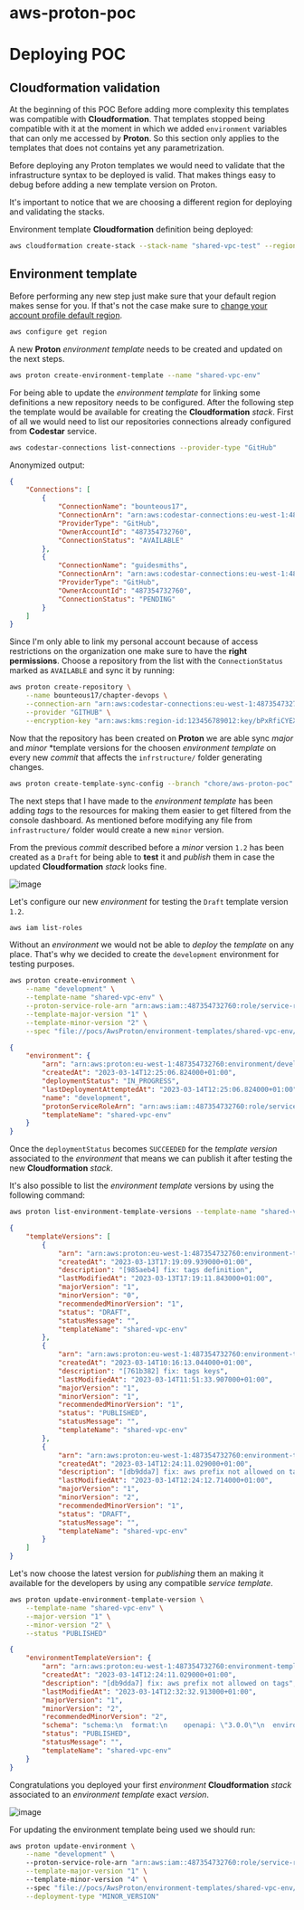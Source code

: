 # aws-proton-poc

# Deploying POC

## Cloudformation validation

At the beginning of this POC Before adding more complexity this templates was compatible with **Cloudformation**. 
That templates stopped being compatible with it at the moment in which we added `environment` variables that can only me accessed by **Proton**.
So this section only applies to the templates that does not contains yet any parametrization.

Before deploying any Proton templates we would need to validate that the infrastructure syntax to be deployed is valid.
That makes things easy to debug before adding a new template version on Proton.

It's important to notice that we are choosing a different region for deploying and validating the stacks.

Environment template **Cloudformation** definition being deployed:
```bash
aws cloudformation create-stack --stack-name "shared-vpc-test" --region "eu-west-2" --template-body "file://pocs/AwsProton/environment-templates/shared-vpc-env/v1/infrastructure/cloudformation.yaml"
```

## Environment template

Before performing any new step just make sure that your default region makes sense for you. If that's not the case make sure to <a href="https://docs.aws.amazon.com/cli/latest/userguide/cli-configure-quickstart.html#cli-configure-quickstart-region">change your account profile default region</a>.
```bash
aws configure get region
```

A new **Proton** _environment template_ needs to be created and updated on the next steps.
```bash
aws proton create-environment-template --name "shared-vpc-env"
```

For being able to update the _environment template_ for linking some definitions a new repository needs to be configured.
After the following step the template would be available for creating the **Cloudformation** _stack_.
First of all we would need to list our repositories connections already configured from **Codestar** service.
```bash
aws codestar-connections list-connections --provider-type "GitHub"
```
Anonymized output:
```json
{
    "Connections": [
        {
            "ConnectionName": "bounteous17",
            "ConnectionArn": "arn:aws:codestar-connections:eu-west-1:487354732760:connection/69013ae6-a462-4617-ac68-e1c41a9b5937",
            "ProviderType": "GitHub",
            "OwnerAccountId": "487354732760",
            "ConnectionStatus": "AVAILABLE"
        },
        {
            "ConnectionName": "guidesmiths",
            "ConnectionArn": "arn:aws:codestar-connections:eu-west-1:487354732760:connection/bbdaa14b-2ad1-4ecf-b41f-775b435b07cf",
            "ProviderType": "GitHub",
            "OwnerAccountId": "487354732760",
            "ConnectionStatus": "PENDING"
        }
    ]
}
```
Since I'm only able to link my personal account because of access restrictions on the organization one make sure to have the **right permissions**.
Choose a repository from the list with the `ConnectionStatus` marked as `AVAILABLE` and sync it by running:
```bash
aws proton create-repository \
    --name bounteous17/chapter-devops \
    --connection-arn "arn:aws:codestar-connections:eu-west-1:487354732760:connection/69013ae6-a462-4617-ac68-e1c41a9b5937" \
    --provider "GITHUB" \
    --encryption-key "arn:aws:kms:region-id:123456789012:key/bPxRfiCYEXAMPLEKEY"
```
Now that the repository has been created on **Proton** we are able sync _major_ and _minor_ *template versions for the choosen _environment template_ on every new _commit_ that affects the `infrstructure/` folder generating changes.
```bash
aws proton create-template-sync-config --branch "chore/aws-proton-poc" --repository-name "bounteous17/chapter-devops" --repository-provider "GITHUB" --subdirectory "pocs/AwsProton/environment-templates/shared-vpc-env" --template-name "shared-vpc-env" --template-type "ENVIRONMENT"
```
The next steps that I have made to the _environment template_ has been adding _tags_ to the resources for making them easier to get filtered from the console dashboard. As mentioned before modifying any file from `infrastructure/` folder would create a new `minor` version.

From the previous _commit_ described before a _minor_ version `1.2` has been created as a `Draft` for being able to **test** it and _publish_ them in case the updated **Cloudformation** _stack_ looks fine.

![image](https://user-images.githubusercontent.com/16175933/224987370-ace7b2ab-d8f3-4040-b1fb-fe7c561fb97c.png)

Let's configure our new _environment_ for testing the `Draft` template version `1.2`.
```bash
aws iam list-roles
```
Without an _environment_ we would not be able to _deploy_ the _template_ on any place. That's why we decided to create the `development` environment for 
testing purposes.
```bash
aws proton create-environment \
    --name "development" \
    --template-name "shared-vpc-env" \
    --proton-service-role-arn "arn:aws:iam::487354732760:role/service-role/aws-proton-poc" \
    --template-major-version "1" \
    --template-minor-version "2" \
    --spec "file://pocs/AwsProton/environment-templates/shared-vpc-env/spec/spec.yaml"
```
```json
{
    "environment": {
        "arn": "arn:aws:proton:eu-west-1:487354732760:environment/development",
        "createdAt": "2023-03-14T12:25:06.824000+01:00",
        "deploymentStatus": "IN_PROGRESS",
        "lastDeploymentAttemptedAt": "2023-03-14T12:25:06.824000+01:00",
        "name": "development",
        "protonServiceRoleArn": "arn:aws:iam::487354732760:role/service-role/aws-proton-poc",
        "templateName": "shared-vpc-env"
    }
}
```
Once the `deploymentStatus` becomes `SUCCEEDED` for the _template version_ associated to the _environment_ that means we can publish it after testing the new **Cloudformation** _stack_.

It's also possible to list the _environment template_ versions by using the following command:
```bash
aws proton list-environment-template-versions --template-name "shared-vpc-env"
```
```json
{
    "templateVersions": [
        {
            "arn": "arn:aws:proton:eu-west-1:487354732760:environment-template/shared-vpc-env:1.0",
            "createdAt": "2023-03-13T17:19:09.939000+01:00",
            "description": "[985aeb4] fix: tags definition",
            "lastModifiedAt": "2023-03-13T17:19:11.843000+01:00",
            "majorVersion": "1",
            "minorVersion": "0",
            "recommendedMinorVersion": "1",
            "status": "DRAFT",
            "statusMessage": "",
            "templateName": "shared-vpc-env"
        },
        {
            "arn": "arn:aws:proton:eu-west-1:487354732760:environment-template/shared-vpc-env:1.1",
            "createdAt": "2023-03-14T10:16:13.044000+01:00",
            "description": "[761b382] fix: tags keys",
            "lastModifiedAt": "2023-03-14T11:51:33.907000+01:00",
            "majorVersion": "1",
            "minorVersion": "1",
            "recommendedMinorVersion": "1",
            "status": "PUBLISHED",
            "statusMessage": "",
            "templateName": "shared-vpc-env"
        },
        {
            "arn": "arn:aws:proton:eu-west-1:487354732760:environment-template/shared-vpc-env:1.2",
            "createdAt": "2023-03-14T12:24:11.029000+01:00",
            "description": "[db9dda7] fix: aws prefix not allowed on tags",
            "lastModifiedAt": "2023-03-14T12:24:12.714000+01:00",
            "majorVersion": "1",
            "minorVersion": "2",
            "recommendedMinorVersion": "1",
            "status": "DRAFT",
            "statusMessage": "",
            "templateName": "shared-vpc-env"
        }
    ]
}
```

Let's now choose the latest version for _publishing_ them an making it available for the developers by using any compatible _service template_.
```bash
aws proton update-environment-template-version \
    --template-name "shared-vpc-env" \
    --major-version "1" \
    --minor-version "2" \
    --status "PUBLISHED"
```
```json
{
    "environmentTemplateVersion": {
        "arn": "arn:aws:proton:eu-west-1:487354732760:environment-template/shared-vpc-env:1.2",
        "createdAt": "2023-03-14T12:24:11.029000+01:00",
        "description": "[db9dda7] fix: aws prefix not allowed on tags",
        "lastModifiedAt": "2023-03-14T12:32:32.913000+01:00",
        "majorVersion": "1",
        "minorVersion": "2",
        "recommendedMinorVersion": "2",
        "schema": "schema:\n  format:\n    openapi: \"3.0.0\"\n  environment_input_type: \"VPCEnvironmentInput\"\n  types:\n    VPCEnvironmentInput:\n      type: object\n      description: \"Input properties for my environment\"\n      properties:\n        vpc_cidr:\n          type: string\n          description: \"The CIDR range for your VPC\"\n          default: 10.0.0.0/16\n          pattern: ([0-9]{1,3}\\.){3}[0-9]{1,3}($|/(16|18|24))\n        public_subnet_one_cidr:\n          type: string\n          description: \"The CIDR range for public subnet one\"\n          default: 10.0.0.0/18\n          pattern: ([0-9]{1,3}\\.){3}[0-9]{1,3}($|/(16|18|24))\n        private_subnet_one_cidr:\n          type: string\n          description: \"The CIDR range for private subnet one\"\n          default: 10.0.128.0/18\n          pattern: ([0-9]{1,3}\\.){3}[0-9]{1,3}($|/(16|18|24))",
        "status": "PUBLISHED",
        "statusMessage": "",
        "templateName": "shared-vpc-env"
    }
}
```

Congratulations you deployed your first _environment_ **Cloudformation** _stack_ associated to an _environment template_ exact _version_.

![image](https://user-images.githubusercontent.com/16175933/224989099-ed22ff28-36b3-49a1-9be5-e279a21a08a8.png)

For updating the environment template being used we should run:
```bash
aws proton update-environment \
    --name "development" \            
    --proton-service-role-arn "arn:aws:iam::487354732760:role/service-role/aws-proton-poc" \
    --template-major-version "1" \  
    --template-minor-version "4" \                  
    --spec "file://pocs/AwsProton/environment-templates/shared-vpc-env/spec/spec.yaml" \
    --deployment-type "MINOR_VERSION"
```